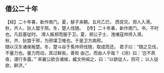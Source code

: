## 僖公二十年

【经】二十年春，新作南门。夏，郜子来朝。五月乙巳，
西宫灾。郑人入滑。秋，齐人、狄人盟于邢。冬，楚人伐随。
【传】二十年春，新作南门。书，不时也。凡启塞従时。
滑人叛郑而服于卫。夏，郑公子士、洩堵寇帅师入滑。  
秋，齐、狄盟于邢，为邢谋卫难也。于是卫方病邢。  
随以汉东诸侯叛楚。冬，楚斗谷于菟帅师伐随，取成而还。
君子曰：“随之见伐，不量力也。量力而动，其过鲜矣。善败
由己，而由人乎哉？《诗》曰：‘岂不夙夜，谓行多露。’”
宋襄公欲合诸侯，臧文仲闻之，曰：“以欲従人，则可；
以人従欲，鲜济。”  

